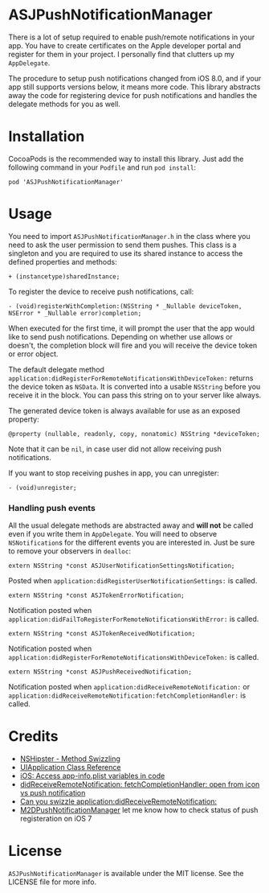 # ASJPushNotificationManager

There is a lot of setup required to enable push/remote notifications in your app. You have to create certificates on the Apple developer portal and register for them in your project. I personally find that clutters up my `AppDelegate`.

The procedure to setup push notifications changed from iOS 8.0, and if your app still supports versions below, it means more code. This library abstracts away the code for registering device for push notifications and handles the delegate methods for you as well.

# Installation

CocoaPods is the recommended way to install this library. Just add the following command in your `Podfile` and run `pod install`:

```
pod 'ASJPushNotificationManager'
```

# Usage

You need to import `ASJPushNotificationManager.h` in the class where you need to ask the user permission to send them pushes. This class is a singleton and you are required to use its shared instance to access the defined properties and methods:

```objc
+ (instancetype)sharedInstance;
```

To register the device to receive push notifications, call:

```objc
- (void)registerWithCompletion:(NSString * _Nullable deviceToken, NSError * _Nullable error)completion;
```

When executed for the first time, it will prompt the user that the app would like to send push notifications. Depending on whether use allows or doesn't, the completion block will fire and you will receive the device token or error object.

The default delegate method `application:didRegisterForRemoteNotificationsWithDeviceToken:` returns the device token as `NSData`. It is converted into a usable `NSString` before you receive it in the block. You can pass this string on to your server like always.

The generated device token is always available for use as an exposed property:

```objc
@property (nullable, readonly, copy, nonatomic) NSString *deviceToken;
```

Note that it can be `nil`, in case user did not allow receiving push notifications.

If you want to stop receiving pushes in app, you can unregister:

```objc
- (void)unregister;
```

### Handling push events

All the usual delegate methods are abstracted away and **will not** be called even if you write them in `AppDelegate`. You will need to observe `NSNotification`s for the different events you are interested in. Just be sure to remove your observers in `dealloc`:

```objc
extern NSString *const ASJUserNotificationSettingsNotification;
```

Posted when `application:didRegisterUserNotificationSettings:` is called.

```objc
extern NSString *const ASJTokenErrorNotification;
```

Notification posted when `application:didFailToRegisterForRemoteNotificationsWithError:` is called.

```objc
extern NSString *const ASJTokenReceivedNotification;
```

Notification posted when `application:didRegisterForRemoteNotificationsWithDeviceToken:` is called.

```objc
extern NSString *const ASJPushReceivedNotification;
```

Notification posted when `application:didReceiveRemoteNotification:` or `application:didReceiveRemoteNotification:fetchCompletionHandler:` is called.

# Credits

- [NSHipster - Method Swizzling](http://nshipster.com/method-swizzling)
- [UIApplication Class Reference](https://developer.apple.com/library/ios/documentation/UIKit/Reference/UIApplication_Class/index.html#//apple_ref/occ/instm/UIApplication/unregisterForRemoteNotifications)
- [iOS: Access app-info.plist variables in code](http://stackoverflow.com/questions/9530075/ios-access-app-info-plist-variables-in-code)
- [didReceiveRemoteNotification: fetchCompletionHandler: open from icon vs push notification](http://stackoverflow.com/questions/22085234/didreceiveremotenotification-fetchcompletionhandler-open-from-icon-vs-push-not)
- [Can you swizzle application:didReceiveRemoteNotification:](http://stackoverflow.com/questions/20483159/can-you-swizzle-applicationdidreceiveremotenotification/33493541#33493541)
- [M2DPushNotificationManager](https://github.com/0x0c/M2DPushNotificationManager) let me know how to check status of push registeration on iOS 7

# License

`ASJPushNotificationManager` is available under the MIT license. See the LICENSE file for more info.
